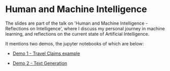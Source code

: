 # Human and Machine Intelligence

The slides are part of the talk on 'Human and Machine Intelligence - Reflections on Intelligence', where I discuss my personal journey in machine learning, and reflections on the current state of Artificial Intelligence.

It mentions two demos, the jupyter notebooks of which are below:

* [Demo 1 - Travel Claims example](https://github.com/juschan/ml_travelclaims)

* [Demo 2 - Text Generation](https://github.com/juschan/ml_textgen)